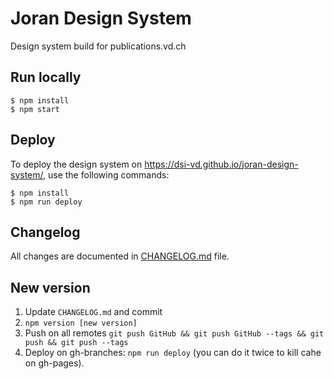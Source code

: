# Joran Design System

Design system build for publications.vd.ch

## Run locally

```
$ npm install
$ npm start
```

## Deploy

To deploy the design system on https://dsi-vd.github.io/joran-design-system/, use the following commands:

```
$ npm install
$ npm run deploy
```

## Changelog

All changes are documented in [CHANGELOG.md](https://github.com/DSI-VD/joran-design-system/blob/master/CHANGELOG.md) file.


## New version

1. Update `CHANGELOG.md` and commit
2. `npm version [new version]`
3. Push on all remotes `git push GitHub && git push GitHub --tags && git push && git push --tags`
4. Deploy on gh-branches: `npm run deploy` (you can do it twice to kill cahe on gh-pages).